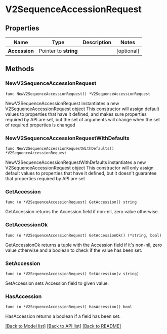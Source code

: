 # V2SequenceAccessionRequest

## Properties

Name | Type | Description | Notes
------------ | ------------- | ------------- | -------------
**Accession** | Pointer to **string** |  | [optional] 

## Methods

### NewV2SequenceAccessionRequest

`func NewV2SequenceAccessionRequest() *V2SequenceAccessionRequest`

NewV2SequenceAccessionRequest instantiates a new V2SequenceAccessionRequest object
This constructor will assign default values to properties that have it defined,
and makes sure properties required by API are set, but the set of arguments
will change when the set of required properties is changed

### NewV2SequenceAccessionRequestWithDefaults

`func NewV2SequenceAccessionRequestWithDefaults() *V2SequenceAccessionRequest`

NewV2SequenceAccessionRequestWithDefaults instantiates a new V2SequenceAccessionRequest object
This constructor will only assign default values to properties that have it defined,
but it doesn't guarantee that properties required by API are set

### GetAccession

`func (o *V2SequenceAccessionRequest) GetAccession() string`

GetAccession returns the Accession field if non-nil, zero value otherwise.

### GetAccessionOk

`func (o *V2SequenceAccessionRequest) GetAccessionOk() (*string, bool)`

GetAccessionOk returns a tuple with the Accession field if it's non-nil, zero value otherwise
and a boolean to check if the value has been set.

### SetAccession

`func (o *V2SequenceAccessionRequest) SetAccession(v string)`

SetAccession sets Accession field to given value.

### HasAccession

`func (o *V2SequenceAccessionRequest) HasAccession() bool`

HasAccession returns a boolean if a field has been set.


[[Back to Model list]](../README.md#documentation-for-models) [[Back to API list]](../README.md#documentation-for-api-endpoints) [[Back to README]](../README.md)


